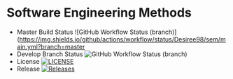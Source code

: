 # Software Engineering Methods
* Master Build Status ![GitHub Workflow Status (branch)](https://img.shields.io/github/actions/workflow/status/Desiree98/sem/main.yml?branch=master
* Develop Branch Status ![GitHub Workflow Status (branch)](https://img.shields.io/github/actions/workflow/status/Desiree98/sem/main.yml?branch=develop)
* License [![LICENSE](https://img.shields.io/github/license/Desiree98/sem.svg?style=flat-square)](https://github.com/Desiree98/sem/blob/master/LICENSE)
* Release [![Releases](https://img.shields.io/github/release/Desiree988/sem/all.svg?style=flat-square)](https://github.com/Desiree98/sem/releases)